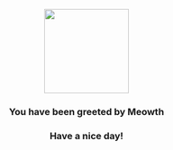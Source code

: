 <p align="center">
    <img src="https://raw.githubusercontent.com/PokeAPI/sprites/master/sprites/pokemon/52.png" width="150" height="150">
</p>
<h3 align="center">You have been greeted by  <b>Meowth</b></h3>
<h3 align="center">Have a nice day!</h3>
